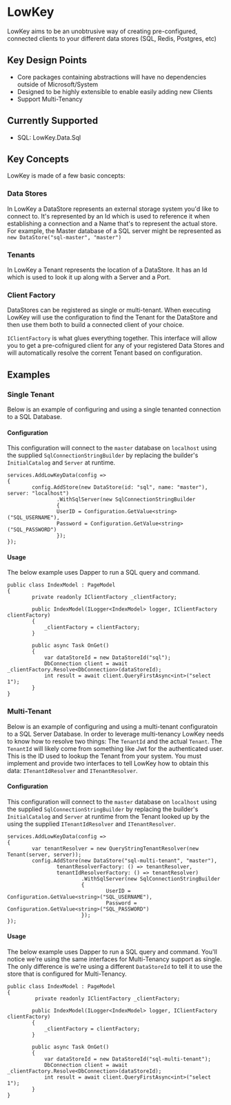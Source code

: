 # LowKey

LowKey aims to be an unobtrusive way of creating pre-configured, connected clients to your different data stores (SQL, Redis, Postgres, etc)

## Key Design Points

* Core packages containing abstractions will have no dependencies outside of Microsoft/System
* Designed to be highly extensible to enable easily adding new Clients
* Support Multi-Tenancy

## Currently Supported

* SQL: LowKey.Data.Sql

## Key Concepts

LowKey is made of a few basic concepts:

### Data Stores

In LowKey a DataStore represents an external storage system you'd like to connect to. It's represented by an Id which is used to reference it when establishing a connection and a Name that's to represent the actual store. For example, the Master database of a SQL server might be represented as `new DataStore("sql-master", "master")`

### Tenants

In LowKey a Tenant represents the location of a DataStore. It has an Id which is used to look it up along with a Server and a Port.

### Client Factory

DataStores can be registered as single or multi-tenant. When executing LowKey will use the configuration to find the Tenant for the DataStore and then use them both to build a connected client of your choice.

`IClientFactory` is what glues everything together. This interface will allow you to get a pre-cofnigured client for any of your registered Data Stores and will automatically resolve the corrent Tenant based on configuration.

## Examples

### Single Tenant

Below is an example of configuring and using a single tenanted connection to a SQL Database.

#### Configuration
This configuration will connect to the `master` database on `localhost` using the supplied `SqlConnectionStringBuilder` by replacing the builder's `InitialCatalog` and `Server` at runtime.

```
services.AddLowKeyData(config => 
{
        config.AddStore(new DataStore(id: "sql", name: "master"), server: "localhost")
                .WithSqlServer(new SqlConnectionStringBuilder
                {
                UserID = Configuration.GetValue<string>("SQL_USERNAME"),
                Password = Configuration.GetValue<string>("SQL_PASSWORD")
                });
});
```

#### Usage
The below example uses Dapper to run a SQL query and command.
```
public class IndexModel : PageModel
{
        private readonly IClientFactory _clientFactory;

        public IndexModel(ILogger<IndexModel> logger, IClientFactory clientFactory)
        {
            _clientFactory = clientFactory;
        }

        public async Task OnGet()
        {
            var dataStoreId = new DataStoreId("sql");
            DbConnection client = await _clientFactory.Resolve<DbConnection>(dataStoreId);
            int result = await client.QueryFirstAsync<int>("select 1");
        }
}
```

### Multi-Tenant

Below is an example of configuring and using a multi-tenant configuratoin to a SQL Server  Database. In order to leverage multi-tenancy LowKey needs to know how to resolve two things: The `TenantId` and the actual `Tenant`. The `TenantId` will likely come from something like Jwt for the authenticated user. This is the ID used to lookup the Tenant from your system. You must implement and provide two interfaces to tell LowKey how to obtain this data: `ITenantIdResolver` and `ITenantResolver`.

#### Configuration
This configuration will connect to the `master` database on `localhost` using the supplied `SqlConnectionStringBuilder` by replacing the builder's `InitialCatalog` and `Server` at runtime from the Tenant looked up by the using the supplied `ITenantIdResolver` and `ITenantResolver`.

```
services.AddLowKeyData(config => 
{
        var tenantResolver = new QueryStringTenantResolver(new Tenant(server, server));
        config.AddStore(new DataStore("sql-multi-tenant", "master"),
                tenantResolverFactory: () => tenantResolver,
                tenantIdResolverFactory: () => tenantResolver)
                        .WithSqlServer(new SqlConnectionStringBuilder
                        {
                                UserID = Configuration.GetValue<string>("SQL_USERNAME"),
                                Password = Configuration.GetValue<string>("SQL_PASSWORD")
                        });
});
```

#### Usage
The below example uses Dapper to run a SQL query and command. You'll notice we're using the same interfaces for Multi-Tenancy support as single. The only difference is we're using a different `DataStoreId` to tell it to use the store that is configured for Multi-Tenancy.

```
public class IndexModel : PageModel
{
         private readonly IClientFactory _clientFactory;

        public IndexModel(ILogger<IndexModel> logger, IClientFactory clientFactory)
        {
            _clientFactory = clientFactory;
        }

        public async Task OnGet()
        {
            var dataStoreId = new DataStoreId("sql-multi-tenant");
            DbConnection client = await _clientFactory.Resolve<DbConnection>(dataStoreId);
            int result = await client.QueryFirstAsync<int>("select 1");
        }
}
```
